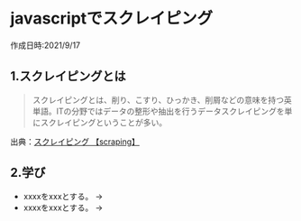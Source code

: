 # javascriptでスクレイピング
作成日時:2021/9/17

## 1.スクレイピングとは
> スクレイピングとは、削り、こすり、ひっかき、削屑などの意味を持つ英単語。ITの分野ではデータの整形や抽出を行うデータスクレイピングを単にスクレイピングということが多い。

出典：[スクレイピング 【scraping】](https://e-words.jp/w/%E3%82%B9%E3%82%AF%E3%83%AC%E3%82%A4%E3%83%94%E3%83%B3%E3%82%B0.html)

## 2.学び
* xxxxをxxxとする。
→
* xxxxをxxxとする。
→
